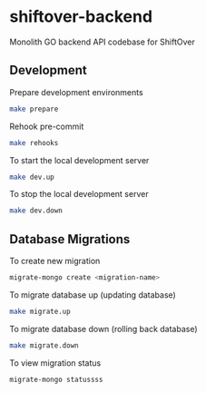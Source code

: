 # shiftover-backend

Monolith GO backend API codebase for ShiftOver

## Development

Prepare development environments
```bash
make prepare
```

Rehook pre-commit
```bash
make rehooks
```

To start the local development server
```bash
make dev.up
```

To stop the local development server
```bash
make dev.down
```

## Database Migrations

To create new migration
```bash
migrate-mongo create <migration-name>
```

To migrate database up (updating database)
```bash
make migrate.up
```

To migrate database down (rolling back database)
```bash
make migrate.down
```

To view migration status
```bash
migrate-mongo statussss
```
